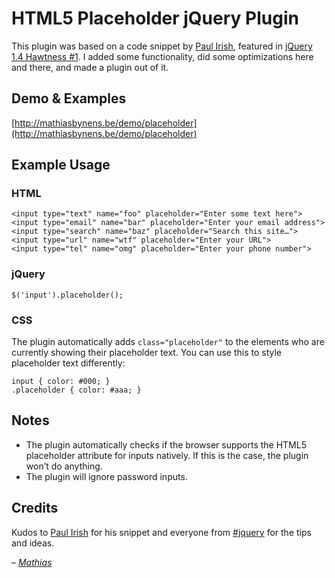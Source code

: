 # HTML5 Placeholder jQuery Plugin

This plugin was based on a code snippet by [Paul Irish](http://paulirish.com/), featured in [jQuery 1.4 Hawtness #1](http://jquery14.com/day-05/jquery-1-4-hawtness-1-with-paul-irish). I added some functionality, did some optimizations here and there, and made a plugin out of it.

## Demo & Examples

[http://mathiasbynens.be/demo/placeholder](http://mathiasbynens.be/demo/placeholder)

## Example Usage

### HTML

    <input type="text" name="foo" placeholder="Enter some text here">
    <input type="email" name="bar" placeholder="Enter your email address">
    <input type="search" name="baz" placeholder="Search this site…">
    <input type="url" name="wtf" placeholder="Enter your URL">
    <input type="tel" name="omg" placeholder="Enter your phone number">

### jQuery

    $('input').placeholder();

### CSS

The plugin automatically adds `class="placeholder"` to the elements who are currently showing their placeholder text. You can use this to style placeholder text differently:

    input { color: #000; }
    .placeholder { color: #aaa; }

## Notes

* The plugin automatically checks if the browser supports the HTML5 placeholder attribute for inputs natively. If this is the case, the plugin won’t do anything.
* The plugin will ignore password inputs.

## Credits

Kudos to [Paul Irish](http://paulirish.com/) for his snippet and everyone from [#jquery](http://webchat.freenode.net/?channels=jquery) for the tips and ideas.

_– [Mathias](http://mathiasbynens.be/)_